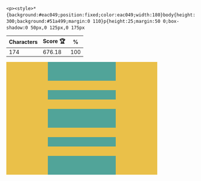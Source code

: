 `<p><style>*{background:#eac049;position:fixed;color:eac049;width:180}body{height:300;background:#51a499;margin:0 110}p{height:25;margin:50 0;box-shadow:0 50px,0 125px,0 175px`

| Characters | Score 🏆 | %   |
| ---------- | -------- | --- |
| 174        | 676.18   | 100 |

![](/2025/Feb2025/23/20250223.png)
